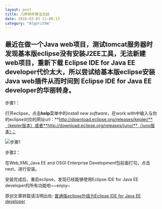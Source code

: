 ```yaml
---
layout: post
title: 几种排序算法总结
date: 2016-03-01 11:00:13
category: "Algorithm"
---
```

  最近在做一个Java web项目，测试tomcat服务器时发现基本版eclipse没有安装J2EE工具，无法新建web项目，重新下载 Eclipse IDE for Java EE developer代价太大，所以尝试给基本版eclipse安装Java web插件从而时间到 Eclipse IDE for Java EE developer的华丽转身。
---------------------------------
步骤1：

打开eclipse，点击**help**菜单中的*install new software*，在work with中输入与你的eclipse对应的网址url：**http://download.eclipse.org/releases/kepler/**（kepler版本）或者**http://download.eclipse.org/releases/juno/**（juno版本）；

![步骤1](http://img0.ph.126.net/Fvh3vUL-fMK-j6jzOD52Hw==/1292533093073279550.jpg)

步骤2：

在Web,XML,Java EE and OSGI Enterprise Development包前面打勾，点击next，进行安装。

安装完成后，重启eclipse，发现已经能够使用Eclipse IDE for Java EE developer的所有功能啦~~enjoy~












原创文章转载请注明出处: [普通版eclipse升级为Eclipse IDE for Java EE developer]( http://yxzhangbupt.github.io/java/2015/06/26/Eclipse-IDE-for-Java-EE-developer.html)

